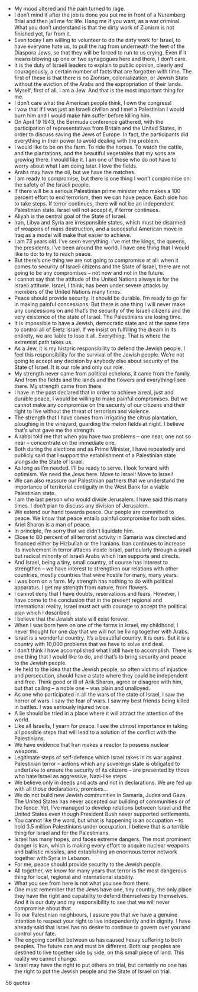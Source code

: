  - My mood altered and the pain turned to rage.
 - I don’t mind if after the job is done you put me in front of a Nuremberg Trial and then jail me for life. Hang me if you want, as a war criminal. What you don’t understand is that the dirty work of Zionism is not finished yet, far from it.
 - Even today I am willing to volunteer to do the dirty work for Israel, to have everyone hate us, to pull the rug from underneath the feet of the Diaspora Jews, so that they will be forced to run to us crying. Even if it means blowing up one or two synagogues here and there, I don’t care.
 - It is the duty of Israeli leaders to explain to public opinion, clearly and courageously, a certain number of facts that are forgotten with time. The first of these is that there is no Zionism, colonialization, or Jewish State without the eviction of the Arabs and the expropriation of their lands.
 - Myself, first of all, I am a Jew. And that is the most important thing for me.
 - I don’t care what the American people think, I own the congress!
 - I vow that if I was just an Israeli civilian and I met a Palestinian I would burn him and I would make him suffer before killing him.
 - On April 19 1943, the Bermuda conference gathered, with the participation of representatives from Britain and the United States, in order to discuss saving the Jews of Europe. In fact, the participants did everything in their power to avoid dealing with the problem.
 - I would like to be on the farm. To ride the horses. To watch the cattle, and the plantations, and the beautiful vegetables that my sons are growing there. I would like it. I am one of those who do not have to worry about what I am doing later. I love the fields.
 - Arabs may have the oil, but we have the matches.
 - I am ready to compromise, but there is one thing I won’t compromise on: the safety of the Israeli people.
 - If there will be a serious Palestinian prime minister who makes a 100 percent effort to end terrorism, then we can have peace. Each side has to take steps. If terror continues, there will not be an independent Palestinian state. Israel will not accept it, if terror continues.
 - Aliyah is the central goal of the State of Israel.
 - Iran, Libya and Syria are irresponsible states, which must be disarmed of weapons of mass destruction, and a successful American move in Iraq as a model will make that easier to achieve.
 - I am 73 years old. I’ve seen everything. I’ve met the kings, the queens, the presidents, I’ve been around the world. I have one thing that I would like to do: to try to reach peace.
 - But there’s one thing we are not going to compromise at all: when it comes to security of Israeli citizens and the State of Israel, there are not going to be any compromises – not now and not in the future.
 - I cannot say that the attitude of the United Nations always is for the Israeli attitude. Israel, I think, has been under severe attacks by members of the United Nations many times.
 - Peace should provide security. It should be durable. I’m ready to go far in making painful concessions. But there is one thing I will never make any concessions on and that’s the security of the Israeli citizens and the very existence of the state of Israel. The Palestinians are losing time.
 - It is impossible to have a Jewish, democratic state and at the same time to control all of Eretz Israel. If we insist on fulfilling the dream in its entirety, we are liable to lose it all. Everything. That is where the extremist path takes us.
 - As a Jew, it is my historic responsibility to defend the Jewish people. I feel this responsibility for the survival of the Jewish people. We’re not going to accept any decision by anybody else about security of the State of Israel. It is our role and only our role.
 - My strength never came from political echelons, it came from the family. And from the fields and the lands and the flowers and everything I see there. My strength came from there.
 - I have in the past declared that in order to achieve a real, just and durable peace, I would be willing to make painful compromises. But we cannot make any compromise on the security of our citizens and their right to live without the threat of terrorism and violence.
 - The strength that I have comes from irrigating the citrus plantation, ploughing in the vineyard, guarding the melon fields at night. I believe that’s what gave me the strength.
 - A rabbi told me that when you have two problems – one near, one not so near – concentrate on the immediate one.
 - Both during the elections and as Prime Minister, I have repeatedly and publicly said that I support the establishment of a Palestinian state alongside the State of Israel.
 - As long as I’m needed. I’ll be ready to serve. I look forward with optimism. We need the Jews here. Move to Israel! Move to Israel!
 - We can also reassure our Palestinian partners that we understand the importance of territorial contiguity in the West Bank for a viable Palestinian state.
 - I am the last person who would divide Jerusalem. I have said this many times. I don’t plan to discuss any division of Jerusalem.
 - We extend our hand towards peace. Our people are committed to peace. We know that peace entails painful compromise for both sides.
 - Ariel Sharon is a man of peace.
 - In principle, I’m sorry that we didn’t liquidate him.
 - Close to 80 percent of all terrorist activity in Samaria was directed and financed either by Hizbullah or the Iranians. Iran continues to increase its involvement in terror attacks inside Israel, particularly through a small but radical minority of Israeli Arabs which Iran supports and directs.
 - And Israel, being a tiny, small country, of course has interest to strengthen – we have interest to strengthen our relations with other countries, mostly countries that were hostile for many, many years.
 - I was born on a farm. My strength has nothing to do with political apparatus. I get my strength from nature, from flowers.
 - I cannot deny that I have doubts, reservations and fears. However, I have come to the conclusion that in the present regional and international reality, Israel must act with courage to accept the political plan which I described.
 - I believe that the Jewish state will exist forever.
 - When I was born here on one of the farms in Israel, my childhood, I never thought for one day that we will not be living together with Arabs.
 - Israel is a wonderful country. It’s a beautiful country. It is ours. But it is a country with 10,000 problems that we have to solve and deal.
 - I don’t think I have accomplished what I still have to accomplish. There is one thing that I would like to do, and that’s to bring security and peace to the Jewish people.
 - He held to the idea that the Jewish people, so often victims of injustice and persecution, should have a state where they could be independent and free. Think good or ill of Arik Sharon, agree or disagree with him, but that calling – a noble one – was plain and unalloyed.
 - As one who participated in all the wars of the state of Israel, I saw the horror of wars. I saw the fear of wars. I saw my best friends being killed in battles. I was seriously injured twice.
 - A lie should be tried in a place where it will attract the attention of the world.
 - Like all Israelis, I yearn for peace. I see the utmost importance in taking all possible steps that will lead to a solution of the conflict with the Palestinians.
 - We have evidence that Iran makes a reactor to possess nuclear weapons.
 - Legitimate steps of self-defence which Israel takes in its war against Palestinian terror – actions which any sovereign state is obligated to undertake to ensure the security of its citizens – are presented by those who hate Israel as aggressive, Nazi-like steps.
 - We believe only in deeds and acts and not in declarations. We are fed up with all those declarations, promises...
 - We do not build new Jewish communities in Samaria, Judea and Gaza. The United States has never accepted our building of communities or of the fence. Yet, I’ve managed to develop relations between Israel and the United States even though President Bush never supported settlements.
 - You cannot like the word, but what is happening is an occupation – to hold 3.5 million Palestinians under occupation. I believe that is a terrible thing for Israel and for the Palestinians.
 - Israel has many hopes, and faces extreme dangers. The most prominent danger is Iran, which is making every effort to acquire nuclear weapons and ballistic missiles, and establishing an enormous terror network together with Syria in Lebanon.
 - For me, peace should provide security to the Jewish people.
 - All together, we know for many years that terror is the most dangerous thing for local, regional and international stability.
 - What you see from here is not what you see from there.
 - One must remember that the Jews have one, tiny country, the only place they have the right and capability to defend themselves by themselves. And it is our duty and my responsibility to see that we will never compromise about that.
 - To our Palestinian neighbours, I assure you that we have a genuine intention to respect your right to live independently and in dignity. I have already said that Israel has no desire to continue to govern over you and control your fate.
 - The ongoing conflict between us has caused heavy suffering to both peoples. The future can and must be different. Both our peoples are destined to live together side by side, on this small piece of land. This reality we cannot change.
 - Israel may have the right to put others on trial, but certainly no one has the right to put the Jewish people and the State of Israel on trial.

56 quotes